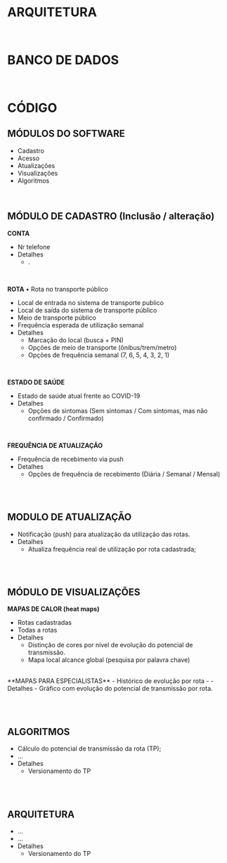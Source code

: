 # ARQUITETURA 



<br>

# BANCO DE DADOS


<br>

# CÓDIGO 

## MÓDULOS DO SOFTWARE
- Cadastro
- Acesso
- Atualizações
- Visualizações
- Algoritmos

<br>

## MÓDULO DE CADASTRO (Inclusão / alteração)

**CONTA**
 - Nr telefone
 - Detalhes
   - . 

<br>

**ROTA**
• Rota no transporte público   
  - Local de entrada no sistema de transporte publico
  - Local de saída do sistema de transporte público
  - Meio de transporte público 
  - Frequência esperada de utilização semanal 
  - Detalhes <br>
     - Marcação do local (busca + PIN)
     - Opções de meio de transporte (ônibus/trem/metro)
     - Opções de frequência semanal (7, 6, 5, 4, 3, 2, 1)  
<br>

**ESTADO DE SAÚDE**  
  - Estado de saúde atual frente ao COVID-19 
  - Detalhes
     - Opções de sintomas (Sem sintomas / Com sintomas, mas não confirmado / Confirmado)
<br>

**FREQUÊNCIA DE ATUALIZAÇÃO**
  - Frequência de recebimento via push
  - Detalhes
     - Opções de frequência de recebimento (Diária / Semanal / Mensal)


<br><br>
## MODULO DE ATUALIZAÇÃO
  - Notificação (push) para atualização da utilização das rotas.
  - Detalhes
     - Atualiza frequência real de utilização por rota cadastrada;


<br><br>
## MÓDULO DE VISUALIZAÇÕES 

**MAPAS DE CALOR (heat maps)**
  - Rotas cadastradas 
  - Todas a rotas 
  - Detalhes
     - Distinção de cores por nível de evolução do potencial de transmissão. 
     - Mapa local alcance global (pesquisa por palavra chave)

<br>
**MAPAS PARA ESPECIALISTAS**
  - Histórico de evolução por rota
  - 
  - Detalhes
     - Gráfico com evolução do potencial de transmissão por rota. 


<br><br>
## ALGORITMOS
  - Cálculo do potencial de transmissão da rota (TP);
  - ...
  - Detalhes
     - Versionamento do TP 

<br><br>
## ARQUITETURA
  - ... 
  - ...
  - Detalhes
     - Versionamento do TP 

